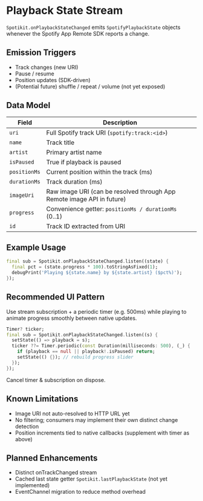 # Playback State Stream

`Spotikit.onPlaybackStateChanged` emits `SpotifyPlaybackState` objects whenever the Spotify App Remote SDK reports a change.

## Emission Triggers
- Track changes (new URI)
- Pause / resume
- Position updates (SDK-driven)
- (Potential future) shuffle / repeat / volume (not yet exposed)

## Data Model
| Field | Description |
|-------|-------------|
| `uri` | Full Spotify track URI (`spotify:track:<id>`) |
| `name` | Track title |
| `artist` | Primary artist name |
| `isPaused` | True if playback is paused |
| `positionMs` | Current position within the track (ms) |
| `durationMs` | Track duration (ms) |
| `imageUri` | Raw image URI (can be resolved through App Remote image API in future) |
| `progress` | Convenience getter: `positionMs / durationMs` (0..1) |
| `id` | Track ID extracted from URI |

## Example Usage
```dart
final sub = Spotikit.onPlaybackStateChanged.listen((state) {
  final pct = (state.progress * 100).toStringAsFixed(1);
  debugPrint('Playing ${state.name} by ${state.artist} ($pct%)');
});
```

## Recommended UI Pattern
Use stream subscription + a periodic timer (e.g. 500ms) while playing to animate progress smoothly between native updates.

```dart
Timer? ticker;
final sub = Spotikit.onPlaybackStateChanged.listen((s) {
  setState(() => playback = s);
  ticker ??= Timer.periodic(const Duration(milliseconds: 500), (_) {
    if (playback == null || playback!.isPaused) return;
    setState(() {}); // rebuild progress slider
  });
});
```

Cancel timer & subscription on dispose.

## Known Limitations
- Image URI not auto-resolved to HTTP URL yet
- No filtering; consumers may implement their own distinct change detection
- Position increments tied to native callbacks (supplement with timer as above)

## Planned Enhancements
- Distinct onTrackChanged stream
- Cached last state getter `Spotikit.lastPlaybackState` (not yet implemented)
- EventChannel migration to reduce method overhead

